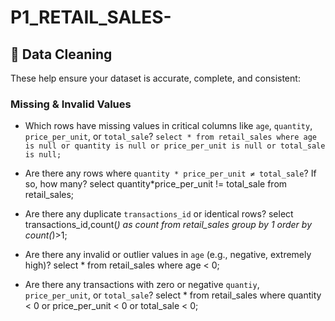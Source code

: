 # P1_RETAIL_SALES-
## 🧹 Data Cleaning

These help ensure your dataset is accurate, complete, and consistent:

### Missing & Invalid Values
- Which rows have missing values in critical columns like `age`, `quantity`, `price_per_unit`, or `total_sale`?
`select * from retail_sales
where age is null
	or
	quantity is null
	or
	price_per_unit is null
	or
	total_sale is null;`


- Are there any rows where `quantity * price_per_unit ≠ total_sale`? If so, how many?
select quantity*price_per_unit != total_sale
from retail_sales;

- Are there any duplicate `transactions_id` or identical rows?
select transactions_id,count(*) as count
from retail_sales
group by 1
order by count(*)>1;

- Are there any invalid or outlier values in `age` (e.g., negative, extremely high)?
select * from retail_sales
where age < 0;

- Are there any transactions with zero or negative `quantiy`, `price_per_unit`, or `total_sale`?
select * from retail_sales
where quantity < 0 or price_per_unit < 0 or total_sale < 0;
